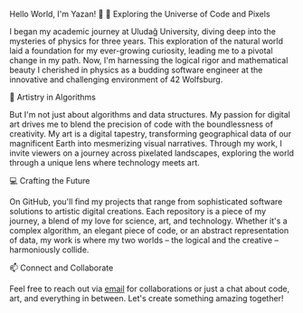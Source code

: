 Hello World, I'm Yazan! 👋
🔭 Exploring the Universe of Code and Pixels

I began my academic journey at Uludağ University, diving deep into the mysteries of physics for three years. This exploration of the natural world laid a foundation for my ever-growing curiosity, leading me to a pivotal change in my path. Now, I'm harnessing the logical rigor and mathematical beauty I cherished in physics as a budding software engineer at the innovative and challenging environment of 42 Wolfsburg.

🎨 Artistry in Algorithms

But I'm not just about algorithms and data structures. My passion for digital art drives me to blend the precision of code with the boundlessness of creativity. My art is a digital tapestry, transforming geographical data of our magnificent Earth into mesmerizing visual narratives. Through my work, I invite viewers on a journey across pixelated landscapes, exploring the world through a unique lens where technology meets art.

💻 Crafting the Future

On GitHub, you'll find my projects that range from sophisticated software solutions to artistic digital creations. Each repository is a piece of my journey, a blend of my love for science, art, and technology. Whether it's a complex algorithm, an elegant piece of code, or an abstract representation of data, my work is where my two worlds – the logical and the creative – harmoniously collide.

📫 Connect and Collaborate

Feel free to reach out via [email](mailto:xthingx@icloud.com) for collaborations or just a chat about code, art, and everything in between. Let's create something amazing together!
